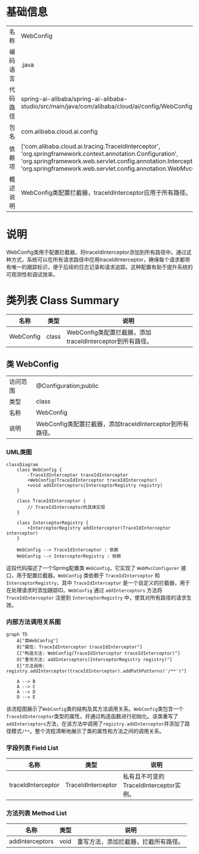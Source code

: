 # 基础信息

|      |      |
|------|------|
| 名称 | WebConfig |
| 编码语言 | .java |
| 代码路径 | spring-ai-alibaba/spring-ai-alibaba-studio/src/main/java/com/alibaba/cloud/ai/config/WebConfig.java |
| 包名 | com.alibaba.cloud.ai.config |
| 依赖项 | ['com.alibaba.cloud.ai.tracing.TraceIdInterceptor', 'org.springframework.context.annotation.Configuration', 'org.springframework.web.servlet.config.annotation.InterceptorRegistry', 'org.springframework.web.servlet.config.annotation.WebMvcConfigurer'] |
| 概述说明 | WebConfig类配置拦截器，traceIdInterceptor应用于所有路径。 |

# 说明

WebConfig类用于配置拦截器，将traceIdInterceptor添加到所有路径中。通过这种方式，系统可以在所有请求路径中应用traceIdInterceptor，确保每个请求都带有唯一的跟踪标识，便于后续的日志记录和请求追踪。这种配置有助于提升系统的可观测性和调试效率。

# 类列表 Class Summary

| 名称   | 类型  | 说明 |
|-------|------|-------------|
| WebConfig | class | WebConfig类配置拦截器，添加traceIdInterceptor到所有路径。 |



## 类 WebConfig

|      |      |
|------|------|
| 访问范围 | @Configuration;public |
| 类型 | class |
| 名称 | WebConfig |
| 说明 | WebConfig类配置拦截器，添加traceIdInterceptor到所有路径。 |


### UML类图

```mermaid
classDiagram
    class WebConfig {
        -TraceIdInterceptor traceIdInterceptor
        +WebConfig(TraceIdInterceptor traceIdInterceptor)
        +void addInterceptors(InterceptorRegistry registry)
    }

    class TraceIdInterceptor {
        // TraceIdInterceptor的具体实现
    }

    class InterceptorRegistry {
        +InterceptorRegistry addInterceptor(TraceIdInterceptor interceptor)
    }

    WebConfig --> TraceIdInterceptor : 依赖
    WebConfig --> InterceptorRegistry : 依赖
```

这段代码描述了一个Spring配置类 `WebConfig`，它实现了 `WebMvcConfigurer` 接口，用于配置拦截器。`WebConfig` 类依赖于 `TraceIdInterceptor` 和 `InterceptorRegistry`，其中 `TraceIdInterceptor` 是一个自定义的拦截器，用于在处理请求时添加跟踪ID。`WebConfig` 通过 `addInterceptors` 方法将 `TraceIdInterceptor` 注册到 `InterceptorRegistry` 中，使其对所有路径的请求生效。


### 内部方法调用关系图

```mermaid
graph TD
    A["类WebConfig"]
    B["属性: TraceIdInterceptor traceIdInterceptor"]
    C["构造方法: WebConfig(TraceIdInterceptor traceIdInterceptor)"]
    D["重写方法: addInterceptors(InterceptorRegistry registry)"]
    E["方法调用: registry.addInterceptor(traceIdInterceptor).addPathPatterns('/**')"]

    A --> B
    A --> C
    A --> D
    D --> E
```

该流程图展示了`WebConfig`类的结构及其方法调用关系。`WebConfig`类包含一个`TraceIdInterceptor`类型的属性，并通过构造函数进行初始化。该类重写了`addInterceptors`方法，在该方法中调用了`registry.addInterceptor`并添加了路径模式`/**`。整个流程清晰地展示了类的属性和方法之间的调用关系。

### 字段列表 Field List

| 名称  | 类型  | 说明 |
|-------|-------|------|
| traceIdInterceptor | TraceIdInterceptor | 私有且不可变的TraceIdInterceptor实例。 |

### 方法列表 Method List

| 名称  | 类型  | 说明 |
|-------|-------|------|
| addInterceptors | void | 重写方法，添加拦截器，拦截所有路径。 |




